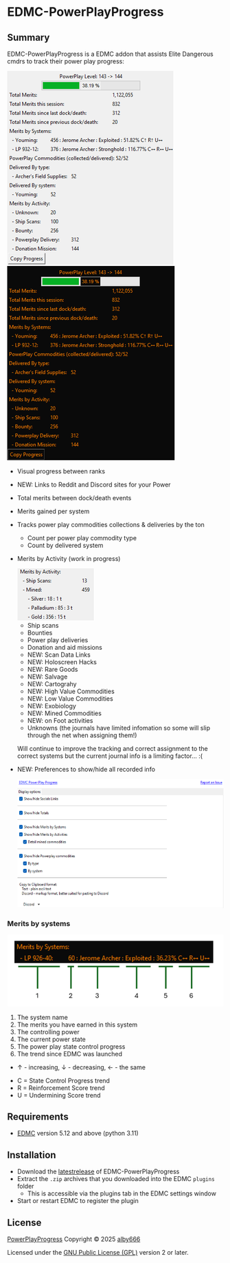 # EDMC-PowerPlayProgress

## Summary

EDMC-PowerPlayProgress is a EDMC addon that assists Elite Dangerous cmdrs to track their power play progress:

<img src="screen_shot.png"> <img src="screen_shot_dark.png">

* Visual progress between ranks
* NEW: Links to Reddit and Discord sites for your Power
* Total merits between dock/death events 
* Merits gained per system
* Tracks power play commodities collections & deliveries by the ton
  * Count per power play commodity type
  * Count by delivered system
* Merits by Activity (work in progress)

    <img src="screen_shot_by_activities.png">

  * Ship scans
  * Bounties
  * Power play deliveries
  * Donation and aid missions
  * NEW: Scan Data Links
  * NEW: Holoscreen Hacks
  * NEW: Rare Goods
  * NEW: Salvage
  * NEW: Cartograhy
  * NEW: High Value Commodities
  * NEW: Low Value Commodities
  * NEW: Exobiology
  * NEW: Mined Commodities
  * NEW: on Foot activities
  * Unknowns (the journals have limited infomation so some will slip through the net when assigning them!)

  Will continue to improve the tracking and correct assignment to the correct systems but the current journal info is a limiting factor... :(

* NEW: Preferences to show/hide all recorded info

  <img src="screen_shot_preferences.png" width="500" height="300">

### Merits by systems

  <img src="merits_menu_help.png">

1. The system name
2. The merits you have earned in this system
3. The controlling power
4. The current power state
5. The power play state control progress
6. The trend since EDMC was launched
  - ↑ - increasing, ↓ - decreasing, ← - the same
  * C = State Control Progress trend
  * R = Reinforcement Score trend
  * U = Undermining Score trend

## Requirements
* [EDMC] version 5.12 and above (python 3.11)

## Installation

* Download the [latestrelease] of EDMC-PowerPlayProgress
* Extract the `.zip` archives that you downloaded into the EDMC `plugins` folder
  * This is accessible via the plugins tab in the EDMC settings window
* Start or restart EDMC to register the plugin

## License

[PowerPlayProgress] Copyright © 2025 [alby666]

Licensed under the [GNU Public License (GPL)][GPLv2] version 2 or later.

[EDMC]: https://github.com/EDCD/EDMarketConnector/wiki
[PowerPlayProgress]: https://github.com/alby666/EDMC-PowerPlayProgress
[latestrelease]: https://github.com/alby666/EDMC-PowerPlayProgress/releases/latest
[GPLv2]: http://www.gnu.org/licenses/gpl-2.0.html
[alby666]: https://github.com/alby666

